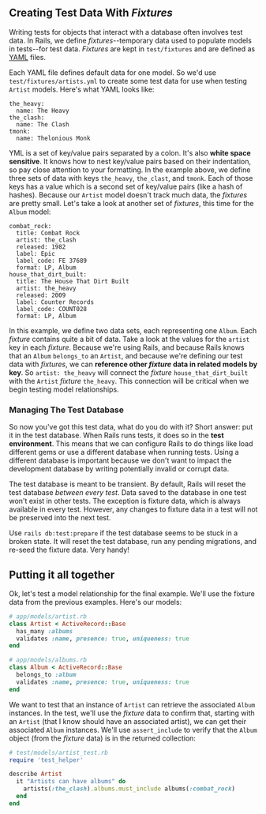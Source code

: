 ## Creating Test Data With _Fixtures_
Writing tests for objects that interact with a database often involves test data. In Rails, we define _fixtures_--temporary data used to populate models in tests--for test data. _Fixtures_ are kept in `test/fixtures` and are defined as [YAML](http://yaml.org/) files.

Each YAML file defines default data for one model. So we'd use `test/fixtures/artists.yml` to create some test data for use when testing `Artist` models. Here's what YAML looks like:

```
the_heavy:
  name: The Heavy
the_clash:
  name: The Clash
tmonk:
  name: Thelonious Monk
```

YML is a set of key/value pairs separated by a colon. It's also __white space sensitive__. It knows how to nest key/value pairs based on their indentation, so pay close attention to your formatting. In the example above, we define three sets of data with keys `the_heavy`, `the_clast`, and `tmonk`. Each of those keys has a value which is a second set of key/value pairs (like a hash of hashes). Because our `Artist` model doesn't track much data, the _fixtures_ are pretty small. Let's take a look at another set of _fixtures_, this time for the `Album` model:

```
combat_rock:
  title: Combat Rock
  artist: the_clash
  released: 1982
  label: Epic
  label_code: FE 37689
  format: LP, Album
house_that_dirt_built:
  title: The House That Dirt Built
  artist: the_heavy
  released: 2009
  label: Counter Records
  label_code: COUNT028
  format: LP, Album
```

In this example, we define two data sets, each representing one `Album`. Each _fixture_ contains quite a bit of data. Take a look at the values for the `artist` key in each _fixture_. Because we're using Rails, and because Rails knows that an `Album` `belongs_to` an `Artist`, and because we're defining our test data with _fixtures_, we can __reference other _fixture_ data in related models by key__. So `artist: the_heavy` will connect the _fixture_ `house_that_dirt_built` with the `Artist` _fixture_ `the_heavy`. This connection will be critical when we begin testing model relationships.

### Managing The Test Database
So now you've got this test data, what do you do with it? Short answer: put it in the test database. When Rails runs tests, it does so in the __test environment__. This means that we can configure Rails to do things like load different gems or use a different database when running tests. Using a different database is important because we don't want to impact the development database by writing potentially invalid or corrupt data.

The test database is meant to be transient. By default, Rails will reset the test database _between every test_. Data saved to the database in one test won't exist in other tests. The exception is fixture data, which is always available in every test. However, any changes to fixture data in a test will not be preserved into the next test.

Use `rails db:test:prepare` if the test database seems to be stuck in a broken state. It will reset the test database, run any pending migrations, and re-seed the fixture data. Very handy!

## Putting it all together
Ok, let's test a model relationship for the final example. We'll use the fixture data from the previous examples. Here's our models:

```ruby
# app/models/artist.rb
class Artist < ActiveRecord::Base
  has_many :albums
  validates :name, presence: true, uniqueness: true
end

# app/models/albums.rb
class Album < ActiveRecord::Base
  belongs_to :album
  validates :name, presence: true, uniqueness: true
end
```

We want to test that an instance of `Artist` can retrieve the associated `Album` instances. In the test, we'll use the _fixture_ data to confirm that, starting with an `Artist` (that I know should have an associated artist), we can get their associated `Album` instances. We'll use `assert_include` to verify that the `Album` object (from the _fixture_ data) is in the returned collection:

```ruby
# test/models/artist_test.rb
require 'test_helper'

describe Artist
  it "Artists can have albums" do
    artists(:the_clash).albums.must_include albums(:combat_rock)
  end
end
```
